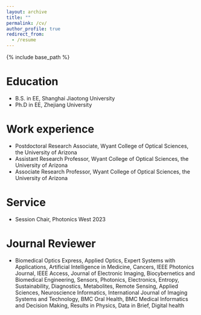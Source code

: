 ```yaml
---
layout: archive
title: ""
permalink: /cv/
author_profile: true
redirect_from:
  - /resume
---
```


{% include base_path %}

Education
======
* B.S. in EE, Shanghai Jiaotong University
* Ph.D in EE, Zhejiang University

Work experience
======
* Postdoctoral Research Associate, Wyant College of Optical Sciences, the University of Arizona
* Assistant Research Professor, Wyant College of Optical Sciences, the University of Arizona
* Associate Research Professor, Wyant College of Optical Sciences, the University of Arizona
  
Service
======
* Session Chair, Photonics West 2023

Journal Reviewer
======
* Biomedical Optics Express, Applied Optics, Expert Systems with Applications, Artificial Intelligence in Medicine, Cancers, IEEE Photonics Journal, IEEE Access, Journal of Electronic Imaging, Biocybernetics and Biomedical Engineering, Sensors, Photonics, Electronics, Entropy, Sustainability, Diagnostics, Metabolites, Remote Sensing, Applied Sciences, Neuroscience Informatics, International Journal of Imaging Systems and Technology, BMC Oral Health, BMC Medical Informatics and Decision Making, Results in Physics, Data in Brief, Digital health
